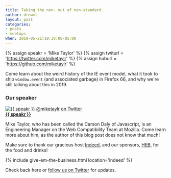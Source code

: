 ```yaml
---
title: Taking the non- out of non-standard.
author: drewml
layout: post
categories:
- posts
- meetups
when: 2019-05-21T19:30:00-05:00
---
```


{% assign speakr = 'Mike Taylor' %}
{% assign twiturl = 'https://twitter.com/miketaylr' %}
{% assign huburl = 'https://github.com/miketaylr' %}

Come learn about the weird history of the IE event model, what it took to ship `window.event` (and associated garbage) in Firefox 66, and why we're still talking about this in 2019.

### Our speaker

<div class="media-object speaker-bio">
  <a href="{{ twiturl }}">
    <img alt="{{ speakr }} @miketaylr on Twitter"
      src="https://pbs.twimg.com/profile_images/1042621997/mikeyyyy_400x400.png" />
  </a>
  <div>
  <a href="{{ twiturl }}"><strong>{{ speakr }}</strong></a>

  Mike Taylor, who has been called the Carson Daly of Javascript, is an Engineering Manager on the Web Compatibility Team at Mozilla. Come learn more about him, as the author of this blog post does not know that much!
  </div>
</div>

Make sure to thank our gracious host [Indeed][], and our sponsors, [HEB][],
for the food and drinks!

{% include give-em-the-business.html location='indeed' %}

Check back here or <a href="{{ site.twitter.url }}">follow us on Twitter</a>
for updates.

[Indeed]: https://www.indeed.com/
[HEB]: https://www.builtinaustin.com/company/h-e-b/jobs
